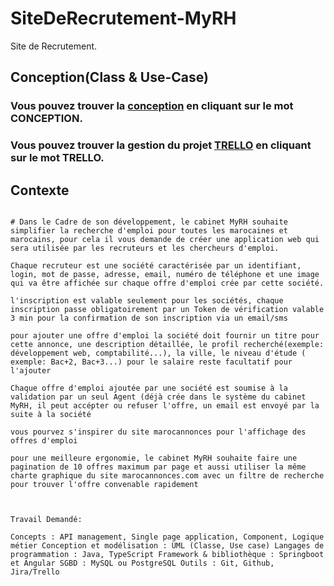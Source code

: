 # SiteDeRecrutement-MyRH

Site de Recrutement.

## Conception(Class & Use-Case)

### Vous pouvez trouver la [conception](https://drive.google.com/file/d/1peCCAx2STcuthPKDttd7-HCojS-kWz8V/view?usp=sharing) en cliquant sur le mot CONCEPTION.
### Vous pouvez trouver la gestion du projet [TRELLO](https://trello.com/invite/b/N4Oj0Lll/ATTIfe0a105c22ad7a59005808be51c79e80684B4413/myrh) en cliquant sur le mot TRELLO.

## Contexte

```

# Dans le Cadre de son développement, le cabinet MyRH souhaite simplifier la recherche d'emploi pour toutes les marocaines et marocains, pour cela il vous demande de créer une application web qui sera utilisée par les recruteurs et les chercheurs d'emploi.

Chaque recruteur est une société caractérisée par un identifiant, login, mot de passe, adresse, email, numéro de téléphone et une image qui va être affichée sur chaque offre d'emploi crée par cette société.

l'inscription est valable seulement pour les sociétés, chaque inscription passe obligatoirement par un Token de vérification valable 3 min pour la confirmation de son inscription via un email/sms

pour ajouter une offre d'emploi la société doit fournir un titre pour cette annonce, une description détaillée, le profil recherché(exemple: développement web, comptabilité...), la ville, le niveau d'étude ( exemple: Bac+2, Bac+3...) pour le salaire reste facultatif pour l'ajouter

Chaque offre d'emploi ajoutée par une société est soumise à la validation par un seul Agent (déjà crée dans le système du cabinet MyRH, il peut accépter ou refuser l'offre, un email est envoyé par la suite à la société

vous pourvez s'inspirer du site marocannonces pour l'affichage des offres d'emploi

pour une meilleure ergonomie, le cabinet MyRH souhaite faire une pagination de 10 offres maximum par page et aussi utiliser la même charte graphique du site marocannonces.com avec un filtre de recherche pour trouver l'offre convenable rapidement

​

Travail Demandé:

Concepts : API management, Single page application, Component, Logique métier Conception et modélisation : UML (Classe, Use case) Langages de programmation : Java, TypeScript Framework & bibliothèque : Springboot et Angular SGBD : MySQL ou PostgreSQL Outils : Git, Github, Jira/Trello
```
